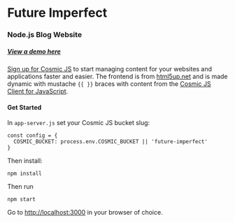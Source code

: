# Future Imperfect
### Node.js Blog Website
##### [View a demo here](http://future-imperfect.cosmicapp.co/)
[Sign up for Cosmic JS](https://cosmicjs.com/) to start managing content for your websites and applications faster and easier.
The frontend is from [html5up.net](html5up.net) and is made dynamic with mustache `{{ }}` braces with content from the [Cosmic JS Client for JavaScript](https://www.npmjs.com/package/cosmicjs).
#### Get Started
In ```app-server.js``` set your Cosmic JS bucket slug:
```
const config = {
  COSMIC_BUCKET: process.env.COSMIC_BUCKET || 'future-imperfect'
}
```
Then install:
```
npm install
```
Then run 
```
npm start
```
Go to [http://localhost:3000](http://localhost:3000) in your browser of choice.
